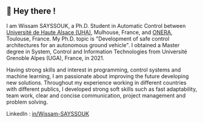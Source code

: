 
## 👋 Hey there ! 

I am Wissam SAYSSOUK, a Ph.D. Student in Automatic Control between [Université de Haute Alsace (UHA)](www.miam.crespim.uha.fr), Mulhouse, France, and [ONERA](https://www.onera.fr/fr/dtis), Toulouse, France. My Ph.D. topic is "Development of safe control architectures for an autonomous ground vehicle". I obtained a Master degree in System, Control and Information Technologies from Université Grenoble Alpes (UGA), France, in 2021.

Having strong skills and interest in programming, control systems and machine learning, I am passionate about improving the future developing new solutions. 
Throughout my experience working in different countries with different publics, I developed strong soft skills such as fast adaptability, team work, clear and concise communication, project management and problem solving.


LinkedIn :  [in/Wissam-SAYSSOUK](https://www.linkedin.com/in/wissam-sayssouk/)
